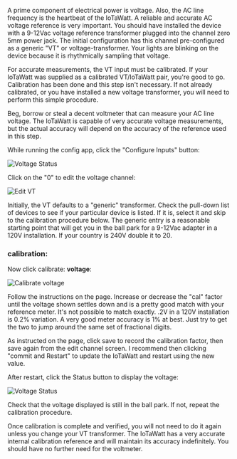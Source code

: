 A prime component of electrical power is voltage.  Also, the AC line frequency is the heartbeat of the IoTaWatt.  A reliable and accurate AC voltage reference is very important. You should have installed the device with a 9-12Vac voltage reference transformer plugged into the channel zero 5mm power jack. The initial configuration has this channel pre-configured as a generic "VT" or voltage-transformer. Your lights are blinking on the device because it is rhythmically sampling that voltage.

For accurate measurements, the VT input must be calibrated. If your IoTaWatt was supplied as a calibrated VT/IoTaWatt pair, you're good to go.  Calibration has been done and this step isn't necessary. If not already calibrated, or you have installed a new voltage transformer, you will need to perform this simple procedure.

Beg, borrow or steal a decent voltmeter that can measure your AC line voltage.  The IoTaWatt is capable of very accurate voltage measurements, but the actual accuracy will depend on the accuracy of the reference used in this step.

While running the config app, click the "Configure Inputs" button:

![Voltage Status](http://iotawatt.com/Images/config_inputs_1.gif)

Click on the "0" to edit the voltage channel:

![Edit VT](http://iotawatt.com/Images/config_edit_vt_1.gif)

Initially, the VT defaults to a "generic" transformer. Check the pull-down list of devices to see if your particular device is listed.  If it is, select it and skip to the calibration procedure below. The generic entry is a reasonable starting point that will get you in the ball park for a 9-12Vac adapter in a 120V installation.  If your country is 240V double it to 20.   

### calibration:

Now click calibrate: **voltage**:

![Calibrate voltage](http://iotawatt.com/Images/config_voltage_cal_1.gif)

Follow the instructions on the page. Increase or decrease the "cal" factor until the voltage shown settles down and is a pretty good match with your reference meter. It's not possible to match exactly.  .2V in a 120V installation is 0.2% variation.  A very good meter accuracy is 1% at best.  Just try to get the two to jump around the same set of fractional digits.

As instructed on the page, click save to record the calibration factor, then save again from the edit channel screen.  I recommend then clicking "commit and Restart" to update the IoTaWatt and restart using the new value.

After restart, click the Status button to display the voltage:

![Voltage Status](http://iotawatt.com/Images/status_voltage_only_1.gif)

Check that the voltage displayed is still in the ball park.  If not, repeat the calibration procedure.

Once calibration is complete and verified, you will not need to do it again unless you change your VT transformer.  The IoTaWatt has a very accurate internal calibration reference and will maintain its accuracy indefinitely. You should have no further need for the voltmeter.


